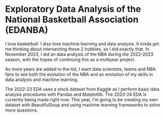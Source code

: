 # Exploratory Data Analysis of the National Basketball Association (EDANBA)
I love basketball. I also love machine learning and data analysis. It kinda got me thinking about intersecting these 2 hobbies, so I did exactly that. In November 2023, I did an data analysis of the NBA during the 2022-2023 season, with the hopes of continuing this as a multiyear project.

As more years are added to the list, I want data scientists, teams and NBA fans to see both the evolution of the NBA and an evolution of my skills in data analysis and machine learning.

The 2022-23 EDA uses a stock dataset from Kaggle as I perform basic data analysis procedures with Pandas and Matplotlib.
The 2023-24 EDA is currently being made right now. This year, I'm going to be creating my own dataset with BeautifulSoup and using machine learning frameworks to solve more questions.